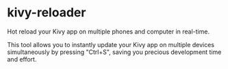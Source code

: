 # kivy-reloader
Hot reload your Kivy app on multiple phones and computer in real-time.

This tool allows you to instantly update your Kivy app on multiple devices simultaneously by pressing "Ctrl+S", saving you precious development time and effort. 
